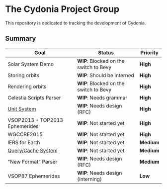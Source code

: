 # The Cydonia Project Group

This repository is dedicated to tracking the development of Cydonia.

## Summary

<!-- markdownlint-disable MD013 -->

| Goal                                        | Status                                 | Priority   |
| ------------------------------------------- | -------------------------------------- | ---------- |
| Solar System Demo                           | **WIP**: Blocked on the switch to Bevy | **High**   |
| Storing orbits                              | **WIP**: Should be interned            | **High**   |
| Rendering orbits                            | **WIP**: Blocked on the switch to Bevy | **High**   |
| Celestia Scripts Parser                     | **WIP**: Needs grammar                 | **High**   |
| [Unit System](goals/unit-system.md)         | **WIP**: Needs design (RFC)            | **High**   |
| VSOP2013 + TOP2013 Ephemerides              | **WIP**: Not started yet               | **High**   |
| WGCCRE2015                                  | **WIP**: Not started yet               | **High**   |
| IERS for Earth                              | **WIP**: Not started yet               | **Medium** |
| [Query/Cache System](goals/query-system.md) | **WIP**: Not started yet               | **Medium** |
| "New Format" Parser                         | **WIP**: Needs design (RFC)            | **Medium** |
| VSOP87 Ephemerides                          | **WIP**: Needs design (interning)      | **Low**    |

<!-- markdownlint-enable MD013 -->
